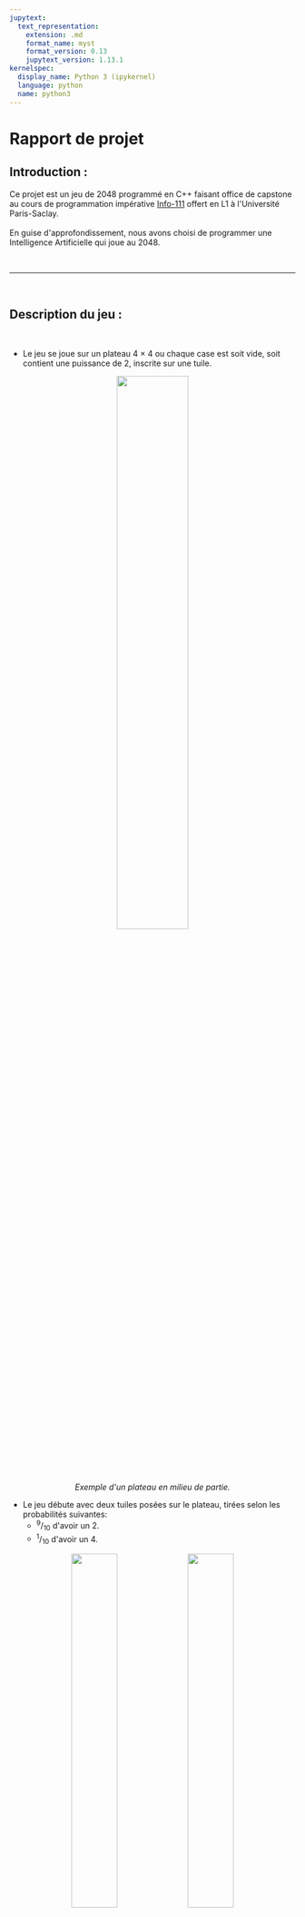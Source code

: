 ```yaml
---
jupytext:
  text_representation:
    extension: .md
    format_name: myst
    format_version: 0.13
    jupytext_version: 1.13.1
kernelspec:
  display_name: Python 3 (ipykernel)
  language: python
  name: python3
---
```


# Rapport de projet

<!-- *Les paragraphes en italique comme celui-ci vous donnent des
indications sur le contenu attendu; ils sont à supprimer une fois
votre rapport rédigé*

*Ce rapport pourra servir de support pour votre présentation orale*

*Soyez objectifs et factuels! Vous ne serez pas évalué sur ce que vous
affirmez, mais sur la pertinence et la justesse de ce que vous
affirmez.* -->

## Introduction :
Ce projet est un jeu de 2048 programmé en C++ faisant office de capstone au cours de programmation impérative <a href="https://nicolas.thiery.name/Enseignement/Info111/index.html">Info-111</a> offert en L1 à l'Université Paris-Saclay. <br><br>En guise d'approfondissement, nous avons choisi de programmer une Intelligence Artificielle qui joue au 2048.

<br>

------

<br>

## Description du jeu :

<br>

- Le jeu se joue sur un plateau 4 × 4 ou chaque case est soit vide, soit contient une puissance de 2, inscrite sur une tuile.

<p align="center">
  <img src="./docs/8.PNG" align="middle" style="width:50%"><br>
  <i>Exemple d'un plateau en milieu de partie.</i>
</p>

- Le jeu débute avec deux tuiles posées sur le plateau, tirées selon les probabilités suivantes: <ul><li><sup>9</sup>/<sub>10</sub> d'avoir un 2.</li><li><sup>1</sup>/<sub>10</sub> d'avoir un 4.</li></ul>

<p align="center">
  <img src="./docs/16.PNG" align="middle" style="width:40%">
  <img src="./docs/1.PNG" align="middle" style="width:40%">
  <br><i>Deux exemples de plateaux en début de partie.</i>
</p>

- Le joueur peut déplacer les tuiles en les faisant glisser toutes ensemble dans une même direction (haut, bas, droite, gauche).
- Les tuiles ne peuvent dépasser les bords du plateau.
- Si deux tuiles de même valeur 2<sup>k</sup> sont adjacentes pendant le glissement, alors elles se combinent en une unique tuile etiquetée par la somme des valeurs ( 2<sup>k+1</sup> ) .

<p align="center">
  <img src="./docs/1.PNG" align="middle" style="width:30%">
  <img src="./docs/2.PNG" align="middle" style="width:30%">
  <img src="./docs/3.PNG" align="middle" style="width:30%">
  <img src="./docs/4.PNG" align="middle" style="width:30%">
  <img src="./docs/5.PNG" align="middle" style="width:30%">
  <img src="./docs/6.PNG" align="middle" style="width:30%"><br>
  <i>Exemple des 6 premiers plateaux d'une partie,<br> l'utilisateur à ici joué dans l'ordre:<br> Droite - Bas - Bas - Bas - Droite </i>
</p>

- Le but du jeu est de créer une tuile portant le numero 2048. 

<p align="center">
  <img src="./docs/17.png" align="middle" style="width:50%"><br>
  <i>Cependant, on pourra continuer à jouer apres avoir atteint le but, en créant des tuiles avec des numéros plus grands et ainsi ameliorer indéfiniment son score.*</i><br> <br>

</p>

- \* : la tuile maximum est 2<sup>17</sup>=131072

<p align="center">
  <img src="./docs/18.jpg" align="middle" style="width:50%"><br>
  <i>La partie est terminée, on ne peut plus combiner de tuiles.</i>
</p>

- Le jeu se termine lorsque toutes les tuiles sont occupées et que plus aucun mouvement ne permet de combiner de tuiles.

<p align="center">
  <img src="./docs/7.png" align="middle" style="width:50%"><br>
  <i>On observe bien que la partie est perdue, aucun déplacement ne modifie le plateau et il n'y à aucune tuile 2048.</i>
</p>
<br>

- Chaque combinaison de tuiles rapporte au joueur un nombre de point équivalent à la valeur de la tuile aprés la combinaison.


<p align="center" style="display:inline-block">
  <img src="./docs/9.PNG" align="middle" style="width:20%">
  <img src="./docs/10.PNG" align="middle" style="width:30%">
  <img src="./docs/11.PNG" align="middle" style="width:30%">
  <img src="./docs/12.PNG" align="middle" style="width:30%">
  <img src="./docs/13.PNG" align="middle" style="width:30%">
  <img src="./docs/14.PNG" align="middle" style="width:30%">
  <img src="./docs/15.PNG" align="left" style="width:30%; margin-left:5%">
  <br><br><br><br><br><i><b>Exemple:</b> on observe l'augmentation du score lors des combinaisons de cases. </i>
</p><br>
<br>

------

<br>
<br>
<br>
<br>

## Auteurs :
<br>

| Nom  | Prénom | Courriel | Groupe| Github |
| :-------------: | :-------------: | :-------------: | :-------------: | :-------------: |
| AIT BELKACEM  | Moncef Karim  | moncef.ait-belkacem@universite-paris-saclay.fr  | LDDIM2  |https://github.com/MK8BK|
| Chulilla-Aragon  | Pablo  | pablo.chulilla-aragon@universite-paris-saclay.fr  | LDDIM2  |https://github.com/pablo-chulilla|


<br>

------

<br>

## Résumé du travail effectué :

<!-- *Pour chaque niveau du sujet, décrire brièvement l'avancement de votre
projet. Exemples de réponses: «non traitée», «réalisée, documentée,
testée», «réalisée, sauf 2.3», «réalisée mais non testée», «réalisée
sauf 2.4 pour lequel notre programme ne compile pas». Pour les
questions «Aller plus loin» plus ouvertes, décrire plus en détail ce
que vous avez choisi de réaliser.*

*En plus du rapport, la documentation de chaque fonction dans le code
devra préciser son auteur et votre degré de confiance dans
l'implantation et les éléments factuels motivant cette confiance:
présence de tests, bogues et limitations connus, etc.* -->

**Niveau 0** : réalisée , documentée , testée.

**Niveau 1** : réalisée , documentée , testée.

**Niveau 2** : réalisée , documentée , testée.

**Niveau 3** **IA**:  réalisée, testée, à optimiser.

<br>

------

<br>

## Détails du travail effectué :

Nous regroupons ici les extraits les plus intéressants de chaque niveau.

Pour des raisons d'esthétique, nous utilisons du pseudo-code.

**Niveau 0 :**

Afin d'effectuer le déplacement vers la gauche d'un plateau, on implémente une fonction `collapseRowLeft()` et une fonction `mergeRowLeft()` qui nous pemettent d'effectuer le déplacement en trois étapes:
```{code-cell}
//deplacement vers la gauche d'un plateau

Pour chaque ligne du plateau:
    collapseRowLeft(ligne)
    mergeRowLeft(ligne);
    collapseRowleft(ligne);
```

On peut ensuite définir les trois autres deplacements en fonction du `deplacementGauche()` en créant une fonction `flippe90TrigPlus()` qui effectue la rotation d'un plateau de 90° dans le sens trigonometrique. Ainsi:
```{code-cell}
//deplacement vers la droite d'un plateau

flippe90TrigPlus(plateau)
flippe90TrigPlus(plateau)
deplacementGauche(plateau)
flippe90TrigPlus(plateau)
flippe90TrigPlus(plateau)

//deplacement vers le haut d'un plateau

flippe90TrigPlus(plateau)
deplacementGauche(plateau)
flippe90TrigPlus(plateau)
flippe90TrigPlus(plateau)
flippe90TrigPlus(plateau)

//deplacement vers le bas d'un plateau

flippe90TrigPlus(plateau)
deplacementDroite(plateau)
flippe90TrigPlus(plateau)
flippe90TrigPlus(plateau)
flippe90TrigPlus(plateau)
```

Définition d'une fonction `nouvelleTuile()` qui rajoute une nouvelle tuile à un plateau.

Aussi: définition d'une fonction `jeu()` afin de limiter la maintenance requise de `2048.cpp` .

**Niveau 1 :**

Utilisation de system("clear") afin de rafraichir l'écran du terminal.

Utilisation de la bibliothèque `<ncurses.h>` pour l'implémentation des couleurs mais aussi des flèches. À cet effet, création de deux variantes de la fonction `jeu()`: 
- `jeu_moderne()` : avec flèches.
- `jeu_moderne_couleur()` : avec flèches et couleurs.

Le but étant d'offrir le maximum de fonctionnalités sans provoquer de bugs *(exemple: terminal ne supportant pas de couleurs)*.

Définition de la fonction `score()` par récurrence:
```{code-celle}
score( ancien score , ancien plateau , nouveau plateau ):
    pour toute puissance de deux allant de 2^1 à 2^17:
        si l'occurence de cette puissance augmente suite au deplacement: 
            ajouter son double*l'augmentation au score
        si l'occurence de cette puissance reste la meme, mais que l'occurence de son double augmente:
          ajouter sa valeur*l'augmentation de son double*2

```
<i>NB: création d'une fonction deplacement() légérement modifiée, afin d'effectuer un déplacement sans ajouter de nouvelle tuile.</i>

**Niveau 2 :**

Utilisation de git comme système de contrôle de version.

Utilisation de Github pour le stockage du repositoire @<a href="https://github.com/MK8BK/ldd2048s1">lien</a>.

Utilisation d'un makefile pour le jeu 2048 et pour l'IA

**Niveau 3 :**

Nous avons decidé de programmer une IA.

L'IA reçoit un plateau à l'iteration N, effectue ses déplacements possibles, attribue un score à chacun de ses déplacements, et enfin selectionne le plus avantageux. Biensur le communique au simulateur.

Voici un diagramme explicatif.

<p align="center">
  <img src="./docs/ia_algo_blueprint.png" align="middle" style="width:90%; max-width:500px"><br>
  <i>Diagramme de l'algorithme de l'IA.</i><br> <br>
</p>

l'IA est composée de 4 parties:

  - modele (fonctions de base requises pour le déplacement d'un plateau).
  - io (fonctions d'entrées et de sorties requises pour la lecture et la communication des déplacements).
  - helper (fonctions auxiliaires qui permettent de décomposer le choix du déplacement).
  - favor (fonctions faveurs, attribuent des scores sur différentes caractéristiques d'un plateau transformé).

Voici un diagramme explicatif.

<p align="center">
  <img src="./docs/ia_blueprint.png" align="middle" style="width:80%; max-width:300px; max-height:500px"><br>
  <i>Diagramme de la structure de l'IA et son interaction avec le simulateur.</i><br> <br>
</p>

Les critères d'évaluation de la faveur d'un déplacement sont exprimées par quatre fonctions:
  - `decroissance_favor()` (Le degré de formation d'une chaine décroissante en serpentin sur le plateau)
  - `adjacency_favor()` (l'adjacence des tuiles entre elles).
  - `stability_favor()` (le taux de changement du plateau, evite les mélanges excessifs)
  - `incremented_score_favor()` (l'augmentation du score).

<p align="center">
  <img src="./docs/snake.png" align="middle" style="width:40%; max-width:500px; max-height:500px; margin-right:12px"><img src="./docs/snake2.jpg" align="middle" style="width:40%; max-width:500px; max-height:500px"><br>
  <i>exemples variés de différents degrés de formation d'une chaine décroissante en serpentin sur le plateau</i><br> <br>
</p>



Ces fonctions sont appelées par la fonction `eval_move()`, qui leur attribue à chacune un poids w<sub>n</sub> qu'elle lit dans un fichier w.txt (ce qui permet de considérables optimisations).

À son tour, la fonction `eval_move()` est appelée par la fonction `ai_answer()`. Cette fonction évalue les quatres déplacements et renvoie le plus avantageux. La fonction `main()` de `2048_IA.cpp` se charge ensuite de l'incrémentation du numéro d'iteration et de l'écriture de la réponse. La balle est dans le camp du simulateur.

**Résultats:**

<p align="center">
  <img src="./docs/milestone512.PNG" align="middle" style="width:40%; max-width:500px; max-height:500px; margin-right:12px"><img src="./docs/milestone512.PNG" align="middle" style="width:40%; max-width:500px; max-height:500px"><br>
  <i>Quelques résultats avec trés peu d'optimisation.</i><br> <br>
</p>

L'IA arrive presque toujours à au moins 512, et <sup>1</sup>/<sub>3</sub> à 1024.

Ces résultats ne sont pas encore assez concluants, des optimisations devront être effectuées. Aussi peut-être l'ajout de nouvelles fonctions de faveur, ou la supression de certaines.  


Du fait de ces scores peu encourageants, nous avons choisi le nom suivant pour l'IA lors du tournois: `BET`
<br>

------

<br>

## Démonstration
<!-- 
*Soutenez ce que vous affirmez dans la section précédente au moyen de
quelques exemples **bien choisis**. Vous pourrez par exemple compiler et
lancer certains de vos programmes, lancer des tests, etc.*

*À titre d'inspiration, vous trouverez ci-dessous comment compiler un
programme du projet depuis cette feuille. Notez comment on lance une
commande shell en la préfixant d'un point d'exclamation.*

*Ne gardez que des exemples pertinents qui mettent en valeur votre
travail. Inutile de perdre du temps sur le premier programme si vous
avez fait les suivants plus compliqués; l'auditeur se doutera bien que
vous avez réussi à le faire.* -->
Pour le jeu :
```{code-cell} ipython3
cd 12/ && make clean && make && ./2048 && cd ..
```

<br>

Petite présentation orales et visuelles des fonctions `eval_move()` et `decroissance_favor()`.

<br>

Pour l'IA :
```{code-cell} ipython3
//ouvrir deux terminaux et naviguer vers le repositoire

//dans le premier
cd /archive/tournois && ./tournois_simulation

//dans le deuxieme
cd ia/ && make clean && make && ./2048_IA
```

<br>

------

<br>

## Organisation du travail

<!-- *Décrire en quelques phrases comment vous vous êtes organisés pour
travailler sur le projet: nombre d'heures consacrées au projet,
répartition du travail dans le binôme, moyens mis en œuvre pour
collaborer, etc. Si vous avez bénéficié d'aide (en dehors de celle
de vos enseigants), précisez le.* -->

Nombre d'heures: 

- niveau 0: 16 heures.
- niveau 1: 4 heures.
- niveaux 2: 0 heures (déja implémenté).
- niveau 3 14 heures.

Répartition du travail:
- niveau 0: Moncef.
- niveau 1: Pablo.
- niveau 2: ...(déja implémenté).
- niveau 3: Algorithmie Moncef - stratégie de jeu collaborative.

Moyens de collaboration:
  - Discussions Github.
  - Issues Github.
  - Discord.
  - Bibliothèque Universitaire.

<p align="center">
  <img src="./docs/contribm.PNG" align="middle" style="width:30%; max-width:500px; max-height:500px; margin-right:12px"><img src="./docs/contribp.png" align="middle" style="width:30%; max-width:500px; max-height:500px"><img src="./docs/contributors.PNG" align="middle" style="width:30%; max-width:500px;height:100%"><br>
  <i>Historique des contributions: Moncef - Pablo 2021</i><br> <br>
</p>


<br>

------

<br>

## Prise de recul

<!-- *Décrire en quelques phrases les difficultés rencontrées, ce que vous
avez appris à l'occasion du projet, le cas échéant comment vous vous y
prendriez si vous aviez à le refaire.* -->

Les difficultés:
  - L'IA n'est toujours pas satisfaisante.

 Ce que nous avons appris:
  - L'importance de la modularité.
  - L'importance des tests.
  - Gestion du temps et des priorités.
  - La nécessité de la collaboration.
  - Développement des capacités de problem-solving.
  - Développement des capacités de problem-creating.